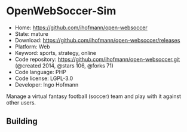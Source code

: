 # OpenWebSoccer-Sim

- Home: https://github.com/ihofmann/open-websoccer
- State: mature
- Download: https://github.com/ihofmann/open-websoccer/releases
- Platform: Web
- Keyword: sports, strategy, online
- Code repository: https://github.com/ihofmann/open-websoccer.git (@created 2014, @stars 106, @forks 71)
- Code language: PHP
- Code license: LGPL-3.0
- Developer: Ingo Hofmann

Manage a virtual fantasy football (soccer) team and play with it against other users.

## Building
